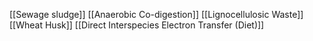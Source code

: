 [[Sewage sludge]]
[[Anaerobic Co-digestion]]
[[Lignocellulosic Waste]]
[[Wheat Husk]]
[[Direct Interspecies Electron Transfer (Diet)]]
